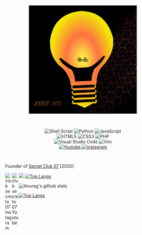 <p align="center">
<img src="Imag/Z3R07-RED.png" title="Z3R07-RED" width="350px" height="350px">
</p>
<br>
<p align="center">
<img alt="Shell Script" src="https://img.shields.io/badge/shell_script%20-%23121011.svg?&style=for-the-badge&logo=gnu-bash&logoColor=white"/>
<img alt="Python" src="https://img.shields.io/badge/python%20-%2314354C.svg?&style=for-the-badge&logo=python&logoColor=white"/>
<img alt="JavaScript" src="https://img.shields.io/badge/javascript-%23323330.svg?style=for-the-badge&logo=javascript&logoColor=%23F7DF1E"/>
<br>
<img alt="HTML5" src="https://img.shields.io/badge/html5-%23E34F26.svg?style=for-the-badge&logo=html5&logoColor=white"/>
<img alt="CSS3" src="https://img.shields.io/badge/css3-%231572B6.svg?style=for-the-badge&logo=css3&logoColor=white"/>
<img alt="PHP" src="https://img.shields.io/badge/php-%23777BB4.svg?style=for-the-badge&logo=php&logoColor=white"/>
<br>
<img alt="Visual Studio Code" src="https://img.shields.io/badge/VisualStudioCode-0078d7.svg?style=for-the-badge&logo=visual-studio-code&logoColor=white"/>
<img alt="Vim" src="https://img.shields.io/badge/VIM-%2311AB00.svg?style=for-the-badge&logo=vim&logoColor=white"/>
<br>
<a href="https://youtube.com/channel/UC9RNHWC3CFapIkmmXS8qYDQ">
<img alt="Youtube" src="https://img.shields.io/badge/Club_Secreto_07-%23FF0000.svg?style=for-the-badge&logo=YouTube&logoColor=white"/>
</a>
<a href="https://www.instagram.com/clubsecreto_07/">
<img alt="Instagram" src="https://img.shields.io/badge/Club_Secreto_07-%23E4405F.svg?style=for-the-badge&logo=Instagram&logoColor=white"/>
</a>
</p>
<br>
<p>Founder of <a href="https://youtube.com/channel/UC9RNHWC3CFapIkmmXS8qYDQ">Secret Club 07</a> [2020]</p>

<a href="https://www.instagram.com/clubsecreto_07/">
  <img align="left" alt="club secreto 07 Instagram" width="22px" src="https://cdn.jsdelivr.net/npm/simple-icons@v3/icons/instagram.svg" />
</a>

<a href="https://youtube.com/channel/UC9RNHWC3CFapIkmmXS8qYDQ">
  <img align="left" alt="club secreto 07 Youtube" width="22px" src="https://cdn.jsdelivr.net/npm/simple-icons@v3/icons/youtube.svg" />
</a>

![](https://visitor-badge.glitch.me/badge?page_id=Z3R07-RED.Z3R07-RED)
[![Top Langs](https://img.shields.io/youtube/channel/subscribers/UC9RNHWC3CFapIkmmXS8qYDQ?style=social)](https://youtube.com/channel/UC9RNHWC3CFapIkmmXS8qYDQ)

![Anurag's github stats](https://github-readme-stats.vercel.app/api?username=Z3R07-RED&show_icons=true&theme=radical)

[![Top Langs](https://github-readme-stats.vercel.app/api/top-langs/?username=Z3R07-RED)](https://www.instagram.com/clubsecreto_07/)
